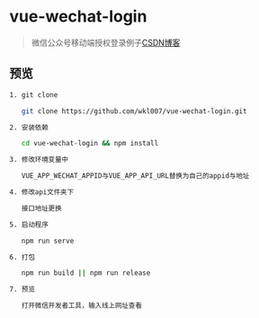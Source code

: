 # vue-wechat-login

> 微信公众号移动端授权登录例子[CSDN博客](https://blog.csdn.net/qq_35844177/article/details/79743812)

## 预览

``` bash
1. git clone

   git clone https://github.com/wkl007/vue-wechat-login.git

2. 安装依赖

   cd vue-wechat-login && npm install

3. 修改环境变量中

   VUE_APP_WECHAT_APPID与VUE_APP_API_URL替换为自己的appid与地址

4. 修改api文件夹下

   接口地址更换

5. 启动程序

   npm run serve

6. 打包

   npm run build || npm run release

7. 预览

   打开微信开发者工具，输入线上网址查看
